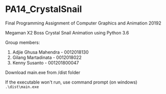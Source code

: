 # PA14_CrystalSnail

Final Programming Assignment of Computer Graphics and Animation 20192

Megaman X2 Boss Crystal Snail Animation using Python 3.6

Group members:
1. Adjie Ghusa Mahendra - 0012018130
2. Gilang Martadinata - 0012018022
3. Kenny Susanto - 001201800047

Download main.exe from /dist folder

If the executable won't run, use command prompt (on windows)
```.\dist\main.exe```
